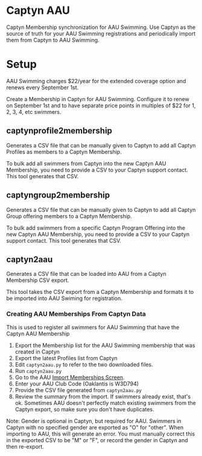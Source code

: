 # Captyn AAU
Captyn Membership synchronization for AAU Swimming. Use Captyn as the source of truth for your AAU Swimming registrations and periodically import them from Captyn to AAU Swimming.

# Setup
AAU Swimming charges $22/year for the extended coverage option and renews every September 1st.

Create a Membership in Captyn for AAU Swimming. Configure it to renew on September 1st and to have separate price points in multiples of $22 for 1, 2, 3, 4, etc swimmers.

## captynprofile2membership
Generates a CSV file that can be manually given to Captyn to add all Captyn Profiles as members to a Captyn Membership.

To bulk add all swimmers from Captyn into the new Captyn AAU Membership, you need to provide a CSV to your Captyn support contact. This tool generates that CSV.

## captyngroup2membership
Generates a CSV file that can be manually given to Captyn to add all Captyn Group offering members to a Captyn Membership.

To bulk add swimmers from a specific Captyn Program Offering into the new Captyn AAU Membership, you need to provide a CSV to your Captyn support contact. This tool generates that CSV.

## captyn2aau
Generates a CSV file that can be loaded into AAU from a Captyn Membership CSV export.

This tool takes the CSV export from a Captyn Membership and formats it to be imported into AAU Swiming for registration.

### Creating AAU Memberships From Captyn Data
This is used to register all swimmers for AAU Swimming that have the Captyn AAU Membership 

1. Export the Membership list for the AAU Swimming membership that was created in Captyn
2. Export the latest Profiles list from Captyn
3. Edit `captyn2aau.py` to refer to the two downloaded files.
4. Run `captyn2aau.py`
2. Go to the AAU [Import Memberships Screen](https://play.aausports.org/joinaau/importathletememberships.aspx).
3. Enter your AAU Club Code (Oaklantis is W3D794)
4. Provide the CSV file generated from `captyn2aau.py`
5. Review the summary from the import. If swimmers already exist, that's ok. Sometimes AAU doesn't perfectly match existing swimmers from the Captyn export, so make sure you don't have duplicates.

Note: Gender is optional in Captyn, but required for AAU. Swimmers in Captyn with no specified gender are exported as "O" for "other". When importing to AAU, this will generate an error. You must manually correct this in the exported CSV to be "M" or "F", or record the gender in Captyn and then re-export.
